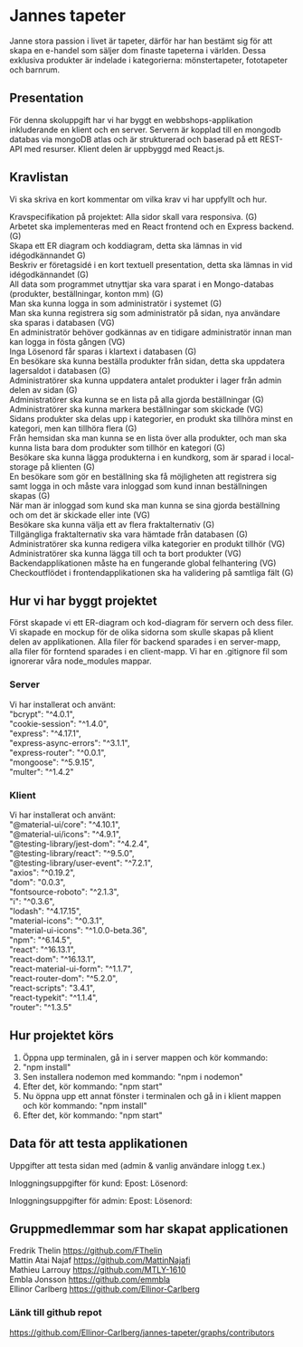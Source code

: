 # Jannes tapeter
Janne stora passion i livet är tapeter, därför har han bestämt sig för att skapa en e-handel som säljer dom finaste tapeterna i världen. Dessa exklusiva produkter är indelade i kategorierna: mönstertapeter, fototapeter och barnrum.  


## Presentation
För denna skoluppgift har vi har byggt en webbshops-applikation inkluderande en klient och en server. Servern är kopplad till en mongodb databas via mongoDB atlas och är strukturerad och baserad på ett REST-API med resurser. Klient delen är uppbyggd med React.js. 

## Kravlistan
Vi ska skriva en kort kommentar om vilka krav vi har uppfyllt och hur.

Kravspecifikation på projektet:
Alla sidor skall vara responsiva. (G)  
Arbetet ska implementeras med en React frontend och en Express backend. (G)  
Skapa ett ER diagram och koddiagram, detta ska lämnas in vid idégodkännandet G)  
Beskriv er företagsidé i en kort textuell presentation, detta ska lämnas in vid idégodkännandet (G)  
All data som programmet utnyttjar ska vara sparat i en Mongo-databas (produkter, beställningar, konton mm) (G)  
Man ska kunna logga in som administratör i systemet (G)  
Man ska kunna registrera sig som administratör på sidan, nya användare ska sparas i databasen (VG)  
En administratör behöver godkännas av en tidigare administratör innan man kan logga in fösta gången (VG)  
Inga Lösenord får sparas i klartext i databasen (G)  
En besökare ska kunna beställa produkter från sidan, detta ska uppdatera lagersaldot i databasen (G)  
Administratörer ska kunna uppdatera antalet produkter i lager från admin delen av sidan (G)  
Administratörer ska kunna se en lista på alla gjorda beställningar (G)  
Administratörer ska kunna markera beställningar som skickade (VG)  
Sidans produkter ska delas upp i kategorier, en produkt ska tillhöra minst en kategori, men kan tillhöra flera (G)  
Från hemsidan ska man kunna se en lista över alla produkter, och man ska kunna lista bara dom produkter som tillhör en kategori (G)  
Besökare ska kunna lägga produkterna i en kundkorg, som är sparad i local-storage på klienten (G)  
En besökare som gör en beställning ska få möjligheten att registrera sig samt logga in och måste vara inloggad som kund innan beställningen skapas (G)  
När man är inloggad som kund ska man kunna se sina gjorda beställning och om det är skickade eller inte (VG)  
Besökare ska kunna välja ett av flera fraktalternativ (G)  
Tillgängliga fraktalternativ ska vara hämtade från databasen (G)  
Administratörer ska kunna redigera vilka kategorier en produkt tillhör (VG)  
Administratörer ska kunna lägga till och ta bort produkter (VG)  
Backendapplikationen måste ha en fungerande global felhantering (VG)  
Checkoutflödet i frontendapplikationen ska ha validering på samtliga fält (G)  

## Hur vi har byggt projektet
Först skapade vi ett ER-diagram och kod-diagram för servern och dess filer. Vi skapade en mockup för de olika sidorna som skulle skapas på klient delen av applikationen.
Alla filer för backend sparades i en server-mapp, alla filer för forntend sparades i en client-mapp. Vi har en .gitignore fil som ignorerar våra node_modules mappar.

### Server
Vi har installerat och använt:  
   "bcrypt": "^4.0.1",  
    "cookie-session": "^1.4.0",  
    "express": "^4.17.1",  
    "express-async-errors": "^3.1.1",  
    "express-router": "^0.0.1",  
    "mongoose": "^5.9.15",  
    "multer": "^1.4.2"  

### Klient
Vi har installerat och använt:   
    "@material-ui/core": "^4.10.1",  
    "@material-ui/icons": "^4.9.1",  
    "@testing-library/jest-dom": "^4.2.4",  
    "@testing-library/react": "^9.5.0",  
    "@testing-library/user-event": "^7.2.1",  
    "axios": "^0.19.2",  
    "dom": "0.0.3",  
    "fontsource-roboto": "^2.1.3",  
    "i": "^0.3.6",  
    "lodash": "^4.17.15",  
    "material-icons": "^0.3.1",  
    "material-ui-icons": "^1.0.0-beta.36",  
    "npm": "^6.14.5",  
    "react": "^16.13.1",  
    "react-dom": "^16.13.1",  
    "react-material-ui-form": "^1.1.7",  
    "react-router-dom": "^5.2.0",  
    "react-scripts": "3.4.1",  
    "react-typekit": "^1.1.4",  
    "router": "^1.3.5"  

## Hur projektet körs
1. Öppna upp terminalen, gå in i server mappen och kör kommando: 
2. "npm install"
3. Sen installera nodemon med kommando: "npm i nodemon"
4. Efter det, kör kommando: "npm start"
5. Nu öppna upp ett annat fönster i terminalen och gå in i klient mappen och kör kommando: "npm install"
7. Efter det, kör kommando: "npm start"

## Data för att testa applikationen

Uppgifter att testa sidan med (admin & vanlig användare inlogg t.ex.)

Inloggningsuppgifter för kund:
Epost:
Lösenord:

Inloggningsuppgifter för admin:
Epost:
Lösenord:

## Gruppmedlemmar som har skapat applicationen
Fredrik Thelin https://github.com/FThelin  
Mattin Atai Najaf https://github.com/MattinNajafi  
Mathieu Larrouy https://github.com/MTLY-1610  
Embla Jonsson https://github.com/emmbla  
Ellinor Carlberg https://github.com/Ellinor-Carlberg  


### Länk till github repot
https://github.com/Ellinor-Carlberg/jannes-tapeter/graphs/contributors

